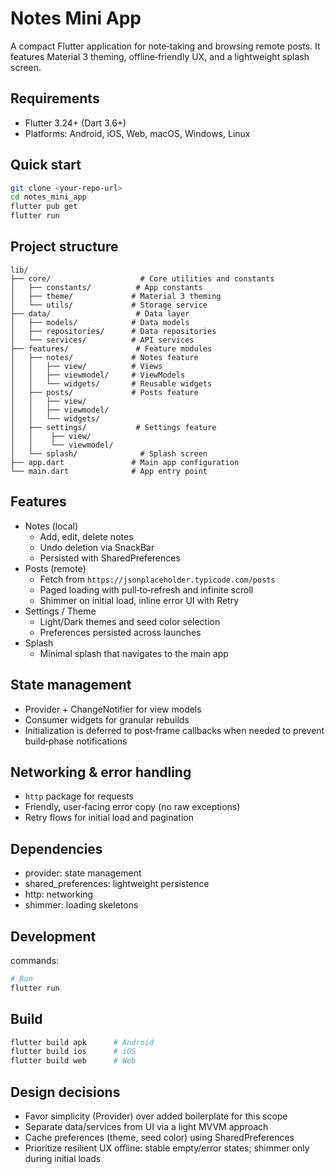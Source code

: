 # Notes Mini App

A compact Flutter application for note‑taking and browsing remote posts. It features Material 3 theming, offline‑friendly UX, and a lightweight splash screen.

## Requirements

- Flutter 3.24+ (Dart 3.6+)
- Platforms: Android, iOS, Web, macOS, Windows, Linux

## Quick start

```bash
git clone <your-repo-url>
cd notes_mini_app
flutter pub get 
flutter run
```

## Project structure

```
lib/
├── core/                    # Core utilities and constants
│   ├── constants/          # App constants
│   ├── theme/             # Material 3 theming
│   └── utils/             # Storage service
├── data/                   # Data layer
│   ├── models/            # Data models
│   ├── repositories/      # Data repositories
│   └── services/          # API services
├── features/               # Feature modules
│   ├── notes/             # Notes feature
│   │   ├── view/          # Views
│   │   ├── viewmodel/     # ViewModels
│   │   └── widgets/       # Reusable widgets
│   ├── posts/             # Posts feature
│   │   ├── view/
│   │   ├── viewmodel/
│   │   └── widgets/
│   ├── settings/           # Settings feature
│   │    ├── view/
│   │    └── viewmodel/
│   └── splash/              # Splash screen
├── app.dart               # Main app configuration
└── main.dart              # App entry point
```

## Features

- Notes (local)
  - Add, edit, delete notes
  - Undo deletion via SnackBar
  - Persisted with SharedPreferences
- Posts (remote)
  - Fetch from `https://jsonplaceholder.typicode.com/posts`
  - Paged loading with pull‑to‑refresh and infinite scroll
  - Shimmer on initial load, inline error UI with Retry
- Settings / Theme
  - Light/Dark themes and seed color selection
  - Preferences persisted across launches
- Splash
  - Minimal splash that navigates to the main app

## State management

- Provider + ChangeNotifier for view models
- Consumer widgets for granular rebuilds
- Initialization is deferred to post‑frame callbacks when needed to prevent build‑phase notifications

## Networking & error handling

- `http` package for requests
- Friendly, user‑facing error copy (no raw exceptions)
- Retry flows for initial load and pagination

## Dependencies

- provider: state management
- shared_preferences: lightweight persistence
- http: networking
- shimmer: loading skeletons

## Development

commands:

```bash
# Run
flutter run 
```

## Build

```bash
flutter build apk      # Android
flutter build ios      # iOS
flutter build web      # Web
```

## Design decisions

- Favor simplicity (Provider) over added boilerplate for this scope
- Separate data/services from UI via a light MVVM approach
- Cache preferences (theme, seed color) using SharedPreferences
- Prioritize resilient UX offline: stable empty/error states; shimmer only during initial loads


